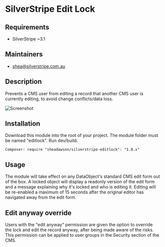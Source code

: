 # SilverStripe Edit Lock

## Requirements

* SilverStripe ~3.1

## Maintainers

* shea@silverstripe.com.au

## Description

Prevents a CMS user from editing a record that another CMS user is currently editing, to avoid change conflicts/data loss.  

![Screenshot](https://raw.github.com/sheadawson/silverstripe-editlock/master/images/screenshot.png) 

## Installation

Download this module into the root of your project. The module folder must be named "editlock". Run dev/build.

```
Composer: require "sheadawson/silverstripe-editlock": "1.0.x"
```

## Usage

The module will take effect on any DataObject's standard CMS edit form out of the box. A locked object will display a readonly version of the edit form and a message explaining why it's locked and who is editing it. Editing will be re-enabled a maximum of 15 seconds after the original editor has navigated away from the edit form.
 
## Edit anyway override

Users with the "edit anyway" permission are given the option to override the lock and edit the record anyway, after being made aware of the risks. This permission can be applied to user groups in the Security section of the CMS.
